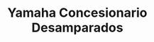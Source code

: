 ---
title: "Yamaha Concesionario Desamparados"
url: /desamparados/yamaha-concesionario-desamparados/
shop: Motorrad
---